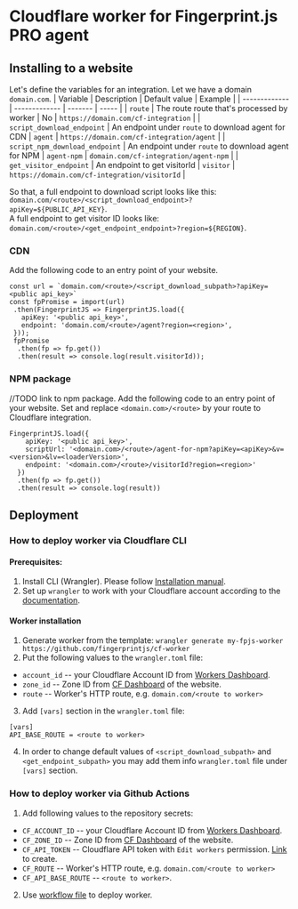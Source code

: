 # Cloudflare worker for Fingerprint.js PRO agent

## Installing to a website

Let's define the variables for an integration.
Let we have a domain `domain.com`.
| Variable  | Description | Default value | Example | 
| ------------- | ------------- | ------- | ----- |
| `route`  | The route route that's processed by worker  | No | `https://domain.com/cf-integration` |
| `script_download_endpoint`  | An endpoint under `route` to download agent for CDN | `agent` | `https://domain.com/cf-integration/agent` |
| `script_npm_download_endpoint` | An endpoint under `route` to download agent for NPM | `agent-npm` | `domain.com/cf-integration/agent-npm` |
| `get_visitor_endpoint` | An endpoint to get visitorId | `visitor` | `https://domain.com/cf-integration/visitorId` |

So that, a full endpoint to download script looks like this: `domain.com/<route>/<script_download_endpoint>?apiKey=${PUBLIC_API_KEY}`. \
A full endpoint to get visitor ID looks like: `domain.com/<route>/<get_endpoint_endpoint>?region=${REGION}`.

### CDN
Add the following code to an entry point of your website.
```
const url = `domain.com/<route>/<script_download_subpath>?apiKey=<public api_key>`
const fpPromise = import(url)
 .then(FingerprintJS => FingerprintJS.load({
   apiKey: '<public api_key>',
   endpoint: 'domain.com/<route>/agent?region=<region>',
 }));
 fpPromise
  .then(fp => fp.get())
  .then(result => console.log(result.visitorId));
```


### NPM package
//TODO link to npm package.
Add the following code to an entry point of your website.
Set <public api_key> and replace `<domain.com>/<route>` by your route to Cloudflare integration.
```
FingerprintJS.load({
    apiKey: '<public api_key>',
    scriptUrl: '<domain.com>/<route>/agent-for-npm?apiKey=<apiKey>&v=<version>&lv=<loaderVersion>',
    endpoint: '<domain.com>/<route>/visitorId?region=<region>'
  })
  .then(fp => fp.get())
  .then(result => console.log(result))
```


## Deployment
### How to deploy worker via Cloudflare CLI
#### Prerequisites:
1. Install CLI (Wrangler). Please follow [Installation manual](https://developers.cloudflare.com/workers/cli-wrangler/install-update/).
2. Set up `wrangler` to work with your Cloudflare account according to the [documentation](https://developers.cloudflare.com/workers/cli-wrangler/authentication/).

#### Worker installation
1. Generate worker from the template: `wrangler generate my-fpjs-worker https://github.com/fingerprintjs/cf-worker`
2. Put the following values to the `wrangler.toml` file:
  * `account_id` -- your Cloudflare Account ID from [Workers Dashboard](https://dash.cloudflare.com/?to=/:account/workers).
  * `zone_id` -- Zone ID from [CF Dashboard](https://dash.cloudflare.com/?to=/:account/) of the website.
  * `route` -- Worker's HTTP route, e.g. `domain.com/<route to worker>`
3. Add `[vars]` section in the `wrangler.toml` file:
```
[vars]
API_BASE_ROUTE = <route to worker>
```
4. In order to change default values of `<script_download_subpath>` and `<get_endpoint_subpath>` you may add them info `wrangler.toml` file under `[vars]` section.

### How to deploy worker via Github Actions
1. Add following values to the repository secrets:
 * `CF_ACCOUNT_ID` -- your Cloudflare Account ID from [Workers Dashboard](https://dash.cloudflare.com/?to=/:account/workers).
 * `CF_ZONE_ID` -- Zone ID from [CF Dashboard](https://dash.cloudflare.com/?to=/:account/) of the website.
 * `CF_API_TOKEN` -- Cloudflare API token with `Edit workers` permission. [Link](https://dash.cloudflare.com/profile/api-tokens) to create.
 * `CF_ROUTE` -- Worker's HTTP route, e.g. `domain.com/<route to worker>`
 * `CF_API_BASE_ROUTE` -- `<route to worker>`.
2. Use [workflow file](.github/workflows/deploy.yml) to deploy worker.
